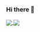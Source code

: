 ### Hi there 👋

<a href="https://github.com/liuweichaox/liuweichaox">
  <img align="center" src="https://github-readme-stats.vercel.app/api?username=liuweichaox&show_icons=true&theme=merko&count_private=true&include_all_commits=true" />
</a>

<a href="https://github.com/liuweichaox/liuweichaox">
  <img align="center" src="https://github-readme-stats.vercel.app/api/top-langs/?username=liuweichaox&layout=compact" />
</a>

